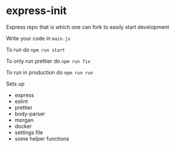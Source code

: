 # express-init

Express repo that is which one can fork to easily start development

Write your code in `main.js`

To run do `npm run start`

To only run prettier do `npm run fix`

To run in production do `npm run run`

Sets up
* express
* eslint
* prettier
* body-parser
* morgan
* docker
* settings file
* some helper functions

